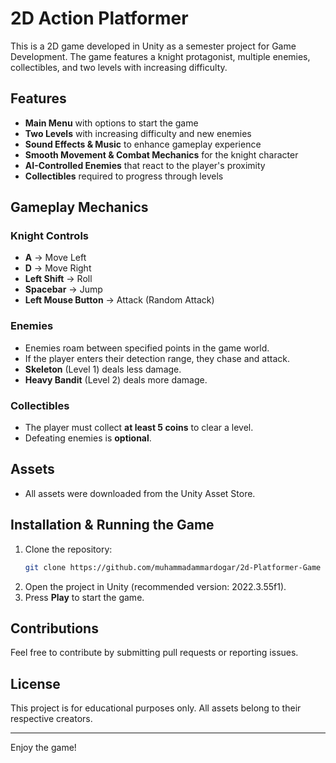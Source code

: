 # 2D Action Platformer

This is a 2D game developed in Unity as a semester project for Game Development. The game features a knight protagonist, multiple enemies, collectibles, and two levels with increasing difficulty.

## Features
- **Main Menu** with options to start the game
- **Two Levels** with increasing difficulty and new enemies
- **Sound Effects & Music** to enhance gameplay experience
- **Smooth Movement & Combat Mechanics** for the knight character
- **AI-Controlled Enemies** that react to the player's proximity
- **Collectibles** required to progress through levels

## Gameplay Mechanics

### Knight Controls
- **A** → Move Left
- **D** → Move Right
- **Left Shift** → Roll
- **Spacebar** → Jump
- **Left Mouse Button** → Attack (Random Attack)

### Enemies
- Enemies roam between specified points in the game world.
- If the player enters their detection range, they chase and attack.
- **Skeleton** (Level 1) deals less damage.
- **Heavy Bandit** (Level 2) deals more damage.

### Collectibles
- The player must collect **at least 5 coins** to clear a level.
- Defeating enemies is **optional**.

## Assets
- All assets were downloaded from the Unity Asset Store.

## Installation & Running the Game
1. Clone the repository:
   ```sh
   git clone https://github.com/muhammadammardogar/2d-Platformer-Game
   ```
2. Open the project in Unity (recommended version: 2022.3.55f1).
3. Press **Play** to start the game.

## Contributions
Feel free to contribute by submitting pull requests or reporting issues.

## License
This project is for educational purposes only. All assets belong to their respective creators.

---

Enjoy the game!

